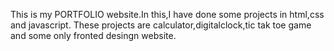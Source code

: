 This is my PORTFOLIO website.In this,I have done some projects in html,css and javascript.
These projects are calculator,digitalclock,tic tak toe game and some only fronted desingn website.
